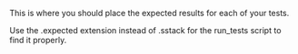 This is where you should place the expected results for each of your tests.

Use the .expected extension instead of .sstack for the run_tests script to find it properly.

